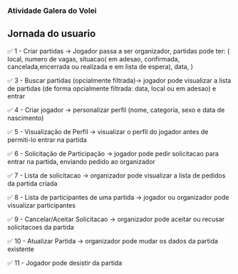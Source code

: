 ### Atividade Galera do Volei

## Jornada do usuario

✅ 1 - Criar partidas → Jogador passa a ser organizador, partidas pode ter: ( local, numero de vagas, situacao( em adesao, confirmada, cancelada,encerrada ou realizada e em lista de espera), data, )

✅ 3 - Buscar partidas (opcialmente filtrada)→ jogador pode visualizar a lista de partidas (de forma opcialmente filtrada: data, local ou em adesao) e entrar

✅ 4 - Criar jogador → personalizar perfil (nome, categoria, sexo e data de nascimento)

✅ 5 - Visualização de Perfil → visualizar o perfil do jogador antes de permiti-lo entrar na partida

✅ 6 - Solicitação de Participação → jogador pode pedir solicitacao para entrar na partida, enviando pedido ao organizador

✅ 7 - Lista de solicitacao → organizador pode visualizar a lista de pedidos da partida criada

✅ 8 - Lista de participantes de uma partida → jogador ou organizador pode visualizar participantes

✅ 9 - Cancelar/Aceitar Solicitacao → organizador pode aceitar ou recusar solicitacoes da partida

✅ 10 - Atualizar Partida → organizador pode mudar os dados da partida existente

✅ 11 - Jogador pode desistir da partida


